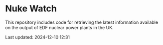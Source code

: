 # Nuke Watch

This repository includes code for retrieving the latest information available on the output of EDF nuclear power plants in the UK.

Last updated: 2024-12-10 12:31